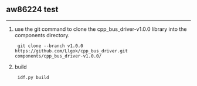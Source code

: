 
## aw86224 test

* * *
1. use the git command to clone the cpp_bus_driver-v1.0.0 library into the components directory.

        git clone --branch v1.0.0 https://github.com/Llgok/cpp_bus_driver.git components/cpp_bus_driver-v1.0.0/

2. build
    
        idf.py build